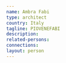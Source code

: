 ```yaml
---
name: Ambra Fabi
type: architect
country: Italy
tagline: PIOVENEFABI
description:
related-persons:
connections:
layout: person
---
```

